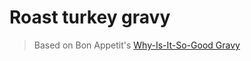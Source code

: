 # Roast turkey gravy

> Based on Bon Appetit's [Why-Is-It-So-Good Gravy](https://www.bonappetit.com/recipe/why-is-it-so-good-gravy)
